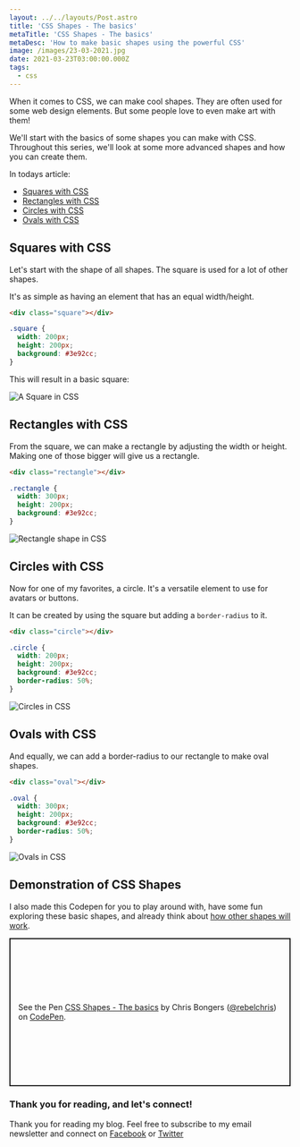 ```yaml
---
layout: ../../layouts/Post.astro
title: 'CSS Shapes - The basics'
metaTitle: 'CSS Shapes - The basics'
metaDesc: 'How to make basic shapes using the powerful CSS'
image: /images/23-03-2021.jpg
date: 2021-03-23T03:00:00.000Z
tags:
  - css
---
```


When it comes to CSS, we can make cool shapes. They are often used for some web design elements.
But some people love to even make art with them!

We'll start with the basics of some shapes you can make with CSS.
Throughout this series, we'll look at some more advanced shapes and how you can create them.

In todays article:

- [Squares with CSS](#heading-squares-with-css)
- [Rectangles with CSS](#heading-rectangles-with-css)
- [Circles with CSS](#heading-circles-with-css)
- [Ovals with CSS](#heading-ovals-with-css)

## Squares with CSS

Let's start with the shape of all shapes. The square is used for a lot of other shapes.

It's as simple as having an element that has an equal width/height.

```html
<div class="square"></div>
```

```css
.square {
  width: 200px;
  height: 200px;
  background: #3e92cc;
}
```

This will result in a basic square:

![A Square in CSS](https://cdn.hashnode.com/res/hashnode/image/upload/v1616046808417/1qCe7fobO.png)

## Rectangles with CSS

From the square, we can make a rectangle by adjusting the width or height.
Making one of those bigger will give us a rectangle.

```html
<div class="rectangle"></div>
```

```css
.rectangle {
  width: 300px;
  height: 200px;
  background: #3e92cc;
}
```

![Rectangle shape in CSS](https://cdn.hashnode.com/res/hashnode/image/upload/v1616046956955/d1zB1ep8W.png)

## Circles with CSS

Now for one of my favorites, a circle.
It's a versatile element to use for avatars or buttons.

It can be created by using the square but adding a `border-radius` to it.

```html
<div class="circle"></div>
```

```css
.circle {
  width: 200px;
  height: 200px;
  background: #3e92cc;
  border-radius: 50%;
}
```

![Circles in CSS](https://cdn.hashnode.com/res/hashnode/image/upload/v1616047110703/x8GfgTdPtt.png)

## Ovals with CSS

And equally, we can add a border-radius to our rectangle to make oval shapes.

```html
<div class="oval"></div>
```

```css
.oval {
  width: 300px;
  height: 200px;
  background: #3e92cc;
  border-radius: 50%;
}
```

![Ovals in CSS](https://cdn.hashnode.com/res/hashnode/image/upload/v1616047206556/cZORJDLc5.png)

## Demonstration of CSS Shapes

I also made this Codepen for you to play around with, have some fun exploring these basic shapes, and already think about [how other shapes will work](https://daily-dev-tips.com/posts/css-shapes-other-shapes/).

<p class="codepen" data-height="265" data-theme-id="dark" data-default-tab="result" data-user="rebelchris" data-slug-hash="yLVWrYZ" style="height: 265px; box-sizing: border-box; display: flex; align-items: center; justify-content: center; border: 2px solid; margin: 1em 0; padding: 1em;" data-pen-title="CSS Shapes - The basics">
  <span>See the Pen <a href="https://codepen.io/rebelchris/pen/yLVWrYZ">
  CSS Shapes - The basics</a> by Chris Bongers (<a href="https://codepen.io/rebelchris">@rebelchris</a>)
  on <a href="https://codepen.io">CodePen</a>.</span>
</p>
<script async defer src="https://cpwebassets.codepen.io/assets/embed/ei.js"></script>

### Thank you for reading, and let's connect!

Thank you for reading my blog. Feel free to subscribe to my email newsletter and connect on [Facebook](https://www.facebook.com/DailyDevTipsBlog) or [Twitter](https://twitter.com/DailyDevTips1)
